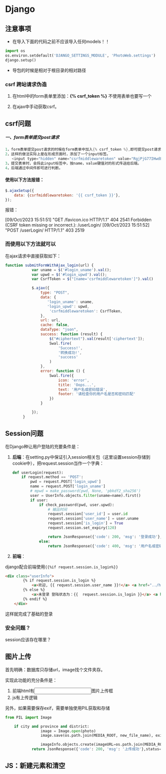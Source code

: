 # Django



## 注意事项

- 在导入下面的代码之前不应该导入任何models！！

```python
import os
os.environ.setdefault('DJANGO_SETTINGS_MODULE', 'PhotoWeb.settings')
django.setup()
```

- 导包的时候是相对于根目录的相对路径



### csrf 跨站请求伪造

1. 在html中的form表单里添加：**\{% csrf_token %\}** 不使用表单也要写一个

2. 在ajax中手动获取csrf。



## csrf问题

##### 一、form表单提交post请求

```csharp
1，form表单提交post请求的时候在form表单中加入{% csrf_token %},即可提交post请求。
2，这样的做法实际上是在形成页面时，添加了一个input标签。
   <input type="hidden" name="csrfmiddlewaretoken" value="RgjPjG77IHwdExVg4k8Fe6f6KC7aDNR7cLWrT9QaQ6b5ZbAjp356y4P3w7rpKH8w">
3，提交表单时，会将此input标签中，按name，value键值对的形式传送给后端。
4，后端通过中间件即可进行判断。
```

#### 使用以下方法报错：

```js
$.ajaxSetup({
    data: {csrfmiddlewaretoken: '{{ csrf_token }}'},
});
```

报错：

[09/Oct/2023 15:51:51] "GET /favicon.ico HTTP/1.1" 404 2541
Forbidden (CSRF token missing or incorrect.): /userLogin/
[09/Oct/2023 15:51:52] "POST /userLogin/ HTTP/1.1" 403 2519





### 而使用以下方法就可以

在ajax请求中直接获取如下：

```javascript
function submitFormWithAjax_login(url) {
            var uname = $('#login_uname').val();
            var upwd = $('#login_upwd').val();
            var CsrfToken = $("[name='csrfmiddlewaretoken']").val()

            $.ajax({
                type: "POST",
                data: {
                   'login_uname': uname,
                   'login_upwd': upwd,
                    'csrfmiddlewaretoken': CsrfToken,
                },
                url: url,
                cache: false,
                dataType: "json",
                success: function (result) {
                    $("#ciphertext").val(result['ciphertext']);
                    Swal.fire(
                        'Success!',
                        '转换成功!',
                        'success'
                    )
                },
                error: function () {
                    Swal.fire({
                        icon: 'error',
                        title: 'Oops...',
                        text: '用户名或密码错误',
                        footer: '请检查你的用户名是否和密码匹配'
                    })
                }

            });
        }
```



## Session问题

在Django种让用户登陆的充要条件是：

1. **后端**：在setting.py中保证引入session相关包（这里设置session存储到cookie中），把request.session当作一个字典：

   ```python
   def userLogin(request):
       if request.method == 'POST':
           pwd = request.POST['login_upwd']
           name = request.POST['login_uname']
           # mpwd = make_password(pwd, None, 'pbkdf2_sha256')
           user = UserInfo.objects.filter(uname=name).first()
           if user:
               if check_password(pwd, user.upwd):
                   # 输出时间
                   request.session['user_id'] = user.id
                   request.session['user_name'] = user.uname
                   request.session['is_login'] = True
                   request.session.set_expiry(120)

                   return JsonResponse({'code': 200, 'msg': '登录成功'},status=200)
               else:
                   return JsonResponse({'code': 400, 'msg': '用户名或密码错误'},status=400)
   ```



2. **前端**：

django配合前端使用`{{%if request.session.is_login%}}`

```html
<div class="userInfo">
        {% if request.session.is_login %}
            <a>欢迎, {{ request.session.user_name }}!</a> <a href="../home">回到主页</a>
        {% else %}
            <a>未登录 登陆状态为：{{  request.session.is_login }}</a> <a href="/loginView">前往登录</a>
        {% endif %}
    </div>
```

这样就完成了基础的登录

### 安全问题？

session应该存在哪里？

## 图片上传

首先明确：数据库只存储url，image找个文件夹存。

实现此功能的充分条件是：

1. 前端html有<input>图片上传框
2. js有上传逻辑

另外，如果需要保存exif，需要单独使用PIL获取和存储

```python
from PIL import Image

    if city and province and district:
                image = Image.open(photo)
                image.save(os.path.join(MEDIA_ROOT, new_file_name), exif=image.info['exif'])

                imageInfo.objects.create(imageURL=os.path.join(MEDIA_ROOT, new_file_name), imageTime=info["拍摄时间"], imageLocation=city +','+ province +','+ district)
            return JsonResponse({'code': 200, 'msg': '上传成功'},status=200)
```



## JS：新建元素和清空

